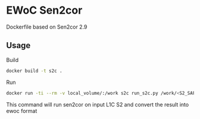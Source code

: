 # EWoC Sen2cor
 Dockerfile based on Sen2cor 2.9 
## Usage

Build
```bash
docker build -t s2c .
```
Run
```bash
docker run -ti --rm -v local_volume/:/work s2c run_s2c.py /work/<S2_SAFE> /work/<out_dir>
```
This command will run sen2cor on input L1C S2 and convert the result into ewoc format 
